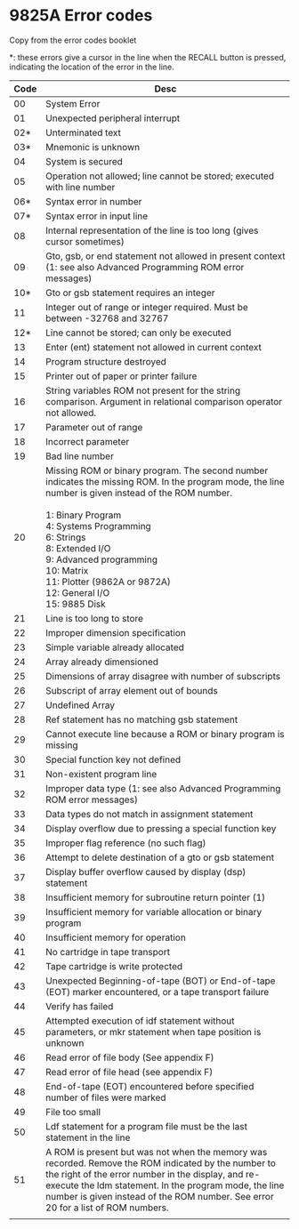 # 9825A Error codes

Copy from the error codes booklet

\*: these errors give a cursor in the line when the RECALL button is pressed, indicating the location of the error in the line.

| **Code** | **Desc** |
| --- | --- |
| 00  | System Error |
| 01  | Unexpected peripheral interrupt |
| 02\* | Unterminated text |
| 03\* | Mnemonic is unknown |
| 04  | System is secured |
| 05  | Operation not allowed; line cannot be stored; executed with line number |
| 06\* | Syntax error in number |
| 07\* | Syntax error in input line |
| 08  | Internal representation of the line is too long (gives cursor sometimes) |
| 09  | Gto, gsb, or end statement not allowed in present context (1: see also Advanced Programming ROM error messages) |
| 10\* | Gto or gsb statement requires an integer |
| 11  | Integer out of range or integer required. Must be between -32768 and 32767 |
| 12\* | Line cannot be stored; can only be executed |
| 13  | Enter (ent) statement not allowed in current context |
| 14  | Program structure destroyed |
| 15  | Printer out of paper or printer failure |
| 16  | String variables ROM not present for the string comparison. Argument in relational comparison operator not allowed. |
| 17  | Parameter out of range |
| 18  | Incorrect parameter |
| 19  | Bad line number |
| 20  | Missing ROM or binary program. The second number indicates the missing ROM. In the program mode, the line number is given instead of the ROM number.<br><br>1: Binary Program  <br>4: Systems Programming  <br>6: Strings  <br>8: Extended I/O  <br>9: Advanced programming  <br>10: Matrix  <br>11: Plotter (9862A or 9872A)  <br>12: General I/O  <br>15: 9885 Disk |
| 21  | Line is too long to store |
| 22  | Improper dimension specification |
| 23  | Simple variable already allocated |
| 24  | Array already dimensioned |
| 25  | Dimensions of array disagree with number of subscripts |
| 26  | Subscript of array element out of bounds |
| 27  | Undefined Array |
| 28  | Ref statement has no matching gsb statement |
| 29  | Cannot execute line because a ROM or binary program is missing |
| 30  | Special function key not defined |
| 31  | Non-existent program line |
| 32  | Improper data type (1: see also Advanced Programming ROM error messages) |
| 33  | Data types do not match in assignment statement |
| 34  | Display overflow due to pressing a special function key |
| 35  | Improper flag reference (no such flag) |
| 36  | Attempt to delete destination of a gto or gsb statement |
| 37  | Display buffer overflow caused by display (dsp) statement |
| 38  | Insufficient memory for subroutine return pointer (1) |
| 39  | Insufficient memory for variable allocation or binary program |
| 40  | Insufficient memory for operation |
| 41  | No cartridge in tape transport |
| 42  | Tape cartridge is write protected |
| 43  | Unexpected Beginning-of-tape (BOT) or End-of-tape (EOT) marker encountered, or a tape transport failure |
| 44  | Verify has failed |
| 45  | Attempted execution of idf statement without parameters, or mkr statement when tape position is unknown |
| 46  | Read error of file body (See appendix F) |
| 47  | Read error of file head (see appendix F) |
| 48  | End-of-tape (EOT) encountered before specified number of files were marked |
| 49  | File too small |
| 50  | Ldf statement for a program file must be the last statement in the line |
| 51  | A ROM is present but was not when the memory was recorded. Remove the ROM indicated by the number to the right of the error number in the display, and re-execute the ldm statement. In the program mode, the line number is given instead of the ROM number. See error 20 for a list of ROM numbers. |
|     |     |
